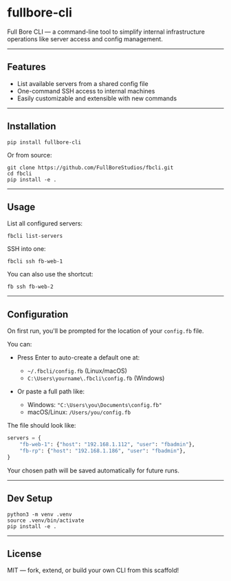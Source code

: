 # fullbore-cli

Full Bore CLI — a command-line tool to simplify internal infrastructure operations like server access and config management.

---

## Features

- List available servers from a shared config file  
- One-command SSH access to internal machines  
- Easily customizable and extensible with new commands

---

## Installation

```
pip install fullbore-cli
```

Or from source:

```
git clone https://github.com/FullBoreStudios/fbcli.git
cd fbcli
pip install -e .
```

---

## Usage

List all configured servers:

```
fbcli list-servers
```

SSH into one:

```
fbcli ssh fb-web-1
```

You can also use the shortcut:

```
fb ssh fb-web-2
```

---

## Configuration

On first run, you'll be prompted for the location of your `config.fb` file.

You can:
- Press Enter to auto-create a default one at:
  - `~/.fbcli/config.fb` (Linux/macOS)
  - `C:\Users\yourname\.fbcli\config.fb` (Windows)

- Or paste a full path like:
  - Windows: `"C:\Users\you\Documents\config.fb"`
  - macOS/Linux: `/Users/you/config.fb`

The file should look like:

```python
servers = {
    "fb-web-1": {"host": "192.168.1.112", "user": "fbadmin"},
    "fb-rp": {"host": "192.168.1.186", "user": "fbadmin"},
}
```

Your chosen path will be saved automatically for future runs.

---

## Dev Setup

```
python3 -m venv .venv
source .venv/bin/activate
pip install -e .
```

---

## License

MIT — fork, extend, or build your own CLI from this scaffold!

